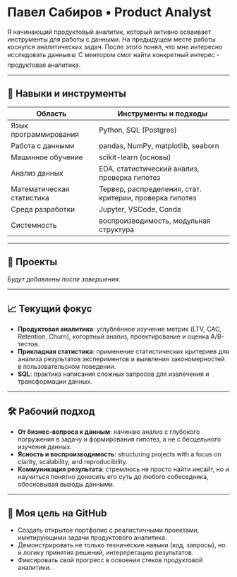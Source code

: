 # Павел Сабиров • Product Analyst

Я начинающий продуктовый аналитик, который активно осваивает инструменты для работы с данными.
На предыдущем месте работы коснулся аналитических задач. После этого понял, что мне интересно исследовать данные📊
С ментором смог найти конкретный интерес - продуктовая аналитика.

---

## 🧩 Навыки и инструменты

| Область                   | Инструменты и подходы                                   |
|---------------------------|---------------------------------------------------------|
| Язык программирования     | Python, SQL (Postgres)                                  |
| Работа с данными          | pandas, NumPy, matplotlib, seaborn                      |
| Машинное обучение         | scikit-learn (основы)                                   |
| Анализ данных             | EDA, статистический анализ, проверка гипотез            |
| Математическая статистика | Тервер, распределения, стат. критерии, проверка гипотез |
| Среда разработки          | Jupyter, VSCode, Conda                                  |
| Системность               | воспроизводимость, модульная структура                  |

---

## 📂 Проекты

_Будут добавлены после завершения._

---

## 📈 Текущий фокус

- **Продуктовая аналитика**: углублённое изучение метрик (LTV, CAC, Retention, Churn), когортный анализ, проектирование и оценка A/B-тестов.
- **Прикладная статистика**: применение статистических критериев для анализа результатов экспериментов и выявления закономерностей в пользовательском поведении.
- **SQL**: практика написания сложных запросов для извлечения и трансформации данных.

---

## 🛠 Рабочий подход

- **От бизнес-вопроса к данным**: начинаю анализ с глубокого погружения в задачу и формирования гипотез, а не с бесцельного изучения данных.
- **Ясность и воспроизводимость**: structuring projects with a focus on clarity, scalability, and reproducibility.
- **Коммуникация результата**: стремлюсь не просто найти инсайт, но и научиться понятно доносить его суть до любого собеседника, обосновывая выводы данными.

---

## 📎 Моя цель на GitHub

- Создать открытое портфолио с реалистичными проектами, имитирующими задачи продуктового аналитика.
- Демонстрировать не только технические навыки (код, запросы), но и логику принятия решений, интерпретацию результатов.
- Фиксировать свой прогресс в освоении стеков продуктовой аналитики.



